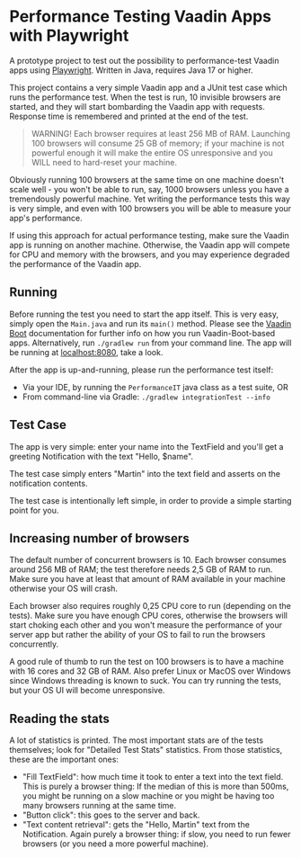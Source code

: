 # Performance Testing Vaadin Apps with Playwright

A prototype project to test out the possibility to performance-test Vaadin apps
using [Playwright](https://playwright.dev/). Written in Java, requires Java 17 or higher.

This project contains a very simple Vaadin app and a JUnit test case which runs the
performance test. When the test is run, 10 invisible browsers are started, and they will start bombarding
the Vaadin app with requests. Response time is remembered and printed at the end of the test.

> WARNING! Each browser requires at least 256 MB of RAM. Launching 100 browsers will
> consume 25 GB of memory; if your machine is not powerful enough it will make the entire OS
> unresponsive and you WILL need to hard-reset your machine.

Obviously running 100 browsers at the same time on one machine doesn't scale well -
you won't be able to run, say, 1000 browsers unless you have a tremendously powerful machine.
Yet writing the performance tests this way is very simple, and even with 100 browsers you will
be able to measure your app's performance.

If using this approach for actual performance testing, make sure the Vaadin app is running on
another machine. Otherwise, the Vaadin app will compete for CPU and memory with the browsers,
and you may experience degraded the performance of the Vaadin app.

## Running

Before running the test you need to start the app itself. This is very easy, simply
open the `Main.java` and run its `main()` method. Please see the [Vaadin Boot](https://github.com/mvysny/vaadin-boot#preparing-environment) documentation
for further info on how you run Vaadin-Boot-based apps. Alternatively,
run `./gradlew run` from your command line. The app will be running at [localhost:8080](http://localhost:8080),
take a look.

After the app is up-and-running, please run the performance test itself:

* Via your IDE, by running the `PerformanceIT` java class as a test suite, OR
* From command-line via Gradle: `./gradlew integrationTest --info`

## Test Case

The app is very simple: enter your name into the TextField and you'll get a greeting Notification
with the text "Hello, $name".

The test case simply enters "Martin" into the text field and asserts on the notification contents.

The test case is intentionally left simple, in order to provide a simple starting point for you.

## Increasing number of browsers

The default number of concurrent browsers is 10. Each browser consumes around 256 MB of RAM;
the test therefore needs 2,5 GB of RAM to run. Make sure you have at least that amount of RAM
available in your machine otherwise your OS will crash.

Each browser also requires roughly 0,25 CPU core to run (depending on the tests). Make sure you have enough CPU cores,
otherwise the browsers will start choking each other and you won't measure the performance
of your server app but rather the ability of your OS to fail to run the browsers concurrently.

A good rule of thumb to run the test on 100 browsers is to have a machine with 16 cores and 32 GB of RAM.
Also prefer Linux or MacOS over Windows since Windows threading is known to suck. You can try running the tests,
but your OS UI will become unresponsive.

## Reading the stats

A lot of statistics is printed. The most important stats are of the tests themselves; look
for "Detailed Test Stats" statistics. From those statistics, these are the important ones:

* "Fill TextField": how much time it took to enter a text into the text field. This is purely a browser thing: If the median of this is more than 500ms,
  you might be running on a slow machine or you might be having too many browsers running at the same time.
* "Button click": this goes to the server and back.
* "Text content retrieval": gets the "Hello, Martin" text from the Notification. Again purely a browser thing: if slow,
  you need to run fewer browsers (or you need a more powerful machine).
